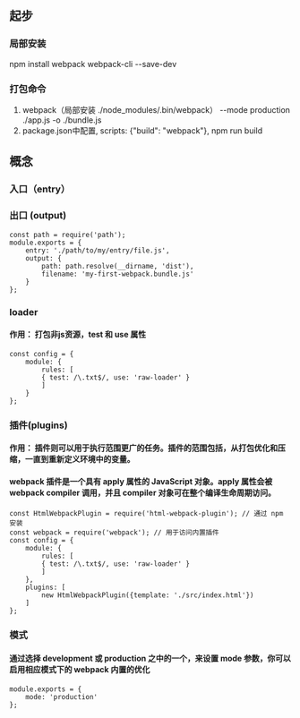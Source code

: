 ## 起步
### 局部安装
npm install webpack webpack-cli --save-dev
### 打包命令
1. webpack（局部安装 ./node_modules/.bin/webpack） --mode production ./app.js -o ./bundle.js
2. package.json中配置,  scripts: {"build": "webpack"},  npm run build

## 概念
### 入口（entry）
### 出口 (output)
    const path = require('path');
    module.exports = {
        entry: './path/to/my/entry/file.js',
        output: {
            path: path.resolve(__dirname, 'dist'),
            filename: 'my-first-webpack.bundle.js'
        }
    };
### loader
#### 作用： 打包非js资源，test 和 use 属性
    const config = {
        module: {
            rules: [
            { test: /\.txt$/, use: 'raw-loader' }
            ]
        }
    };

### 插件(plugins)
#### 作用： 插件则可以用于执行范围更广的任务。插件的范围包括，从打包优化和压缩，一直到重新定义环境中的变量。
#### webpack 插件是一个具有 apply 属性的 JavaScript 对象。apply 属性会被 webpack compiler 调用，并且 compiler 对象可在整个编译生命周期访问。
    const HtmlWebpackPlugin = require('html-webpack-plugin'); // 通过 npm 安装
    const webpack = require('webpack'); // 用于访问内置插件
    const config = {
        module: {
            rules: [
            { test: /\.txt$/, use: 'raw-loader' }
            ]
        },
        plugins: [
            new HtmlWebpackPlugin({template: './src/index.html'})
        ]
    };
### 模式
#### 通过选择 development 或 production 之中的一个，来设置 mode 参数，你可以启用相应模式下的 webpack 内置的优化
    module.exports = {
        mode: 'production'
    };